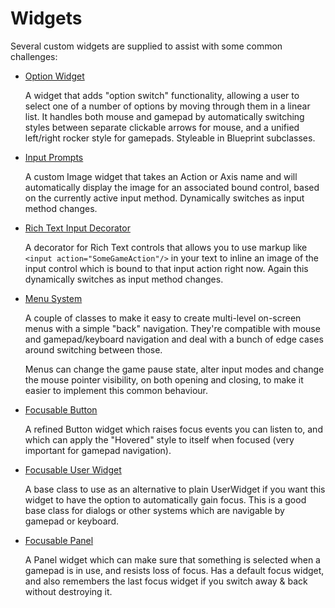 # Widgets


Several custom widgets are supplied to assist with some common challenges:

* [Option Widget](OptionWidget.md)

  A widget that adds "option switch" functionality, allowing a user to 
  select one of a number of options by moving through them in a linear list.
  It handles both mouse and gamepad by automatically switching styles between
  separate clickable arrows for mouse, and a unified left/right rocker style
  for gamepads. Styleable in Blueprint subclasses.

* [Input Prompts](InputImage.md)

  A custom Image widget that takes an Action or Axis name and will automatically
  display the image for an associated bound control, based on the currently
  active input method. Dynamically switches as input method changes.

* [Rich Text Input Decorator](RichTextInputDecorator.md)

  A decorator for Rich Text controls that allows you to use markup like
  `<input action="SomeGameAction"/>` in your text to inline an image of 
  the input control which is bound to that input action right now. 
  Again this dynamically switches as input method changes.

* [Menu System](Menus.md)

  A couple of classes to make it  easy to create multi-level on-screen menus 
  with a simple "back" navigation. They're compatible with mouse and gamepad/keyboard 
  navigation and deal with a bunch of edge cases around switching between those. 

  Menus can change the game pause state, alter input modes and change the
  mouse pointer visibility, on both opening and closing, to make it easier
  to implement this common behaviour.

* [Focusable Button](FocusableButton.md)

  A refined Button widget which raises focus events you can listen to, and
  which can apply the "Hovered" style to itself when focused (very important
  for gamepad navigation).

* [Focusable User Widget](FocusableUserWidget.md)

  A base class to use as an alternative to plain UserWidget if you want this
  widget to have the option to automatically gain focus. This is a good base class
  for dialogs or other systems which are navigable by gamepad or keyboard.

* [Focusable Panel](FocusablePanel.md)

  A Panel widget which can make sure that something is selected when a
  gamepad is in use, and resists loss of focus. Has a default focus widget,
  and also remembers the last focus widget if you switch away & back
  without destroying it.

